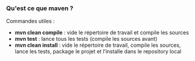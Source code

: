###  Qu&#39;est ce que maven ?

Commandes utiles :

* __mvn clean compile__ : vide le répertoire de travail et compile les sources
* __mvn test__ : lance tous les tests (compile les sources avant)
* __mvn clean install__ : vide le répertoire de travail, compile les sources, lance les tests, package le projet et l’installe dans le repository local
